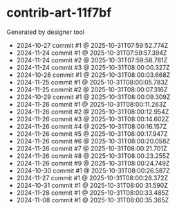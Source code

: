 # contrib-art-11f7bf
Generated by designer tool
- 2024-10-27 commit #1 @ 2025-10-31T07:59:52.774Z
- 2024-11-24 commit #1 @ 2025-10-31T07:59:57.394Z
- 2024-11-24 commit #2 @ 2025-10-31T07:59:58.781Z
- 2024-11-24 commit #3 @ 2025-10-31T08:00:00.327Z
- 2024-10-28 commit #1 @ 2025-10-31T08:00:03.668Z
- 2024-11-25 commit #1 @ 2025-10-31T08:00:05.783Z
- 2024-11-25 commit #2 @ 2025-10-31T08:00:07.316Z
- 2024-10-29 commit #1 @ 2025-10-31T08:00:09.309Z
- 2024-11-26 commit #1 @ 2025-10-31T08:00:11.263Z
- 2024-11-26 commit #2 @ 2025-10-31T08:00:12.954Z
- 2024-11-26 commit #3 @ 2025-10-31T08:00:14.602Z
- 2024-11-26 commit #4 @ 2025-10-31T08:00:16.157Z
- 2024-11-26 commit #5 @ 2025-10-31T08:00:17.947Z
- 2024-11-26 commit #6 @ 2025-10-31T08:00:20.058Z
- 2024-11-26 commit #7 @ 2025-10-31T08:00:21.701Z
- 2024-11-26 commit #8 @ 2025-10-31T08:00:23.255Z
- 2024-11-26 commit #9 @ 2025-10-31T08:00:24.749Z
- 2024-10-30 commit #1 @ 2025-10-31T08:00:26.587Z
- 2024-11-27 commit #1 @ 2025-10-31T08:00:28.372Z
- 2024-10-31 commit #1 @ 2025-10-31T08:00:31.590Z
- 2024-11-28 commit #1 @ 2025-10-31T08:00:33.485Z
- 2024-11-08 commit #1 @ 2025-10-31T08:00:35.365Z
